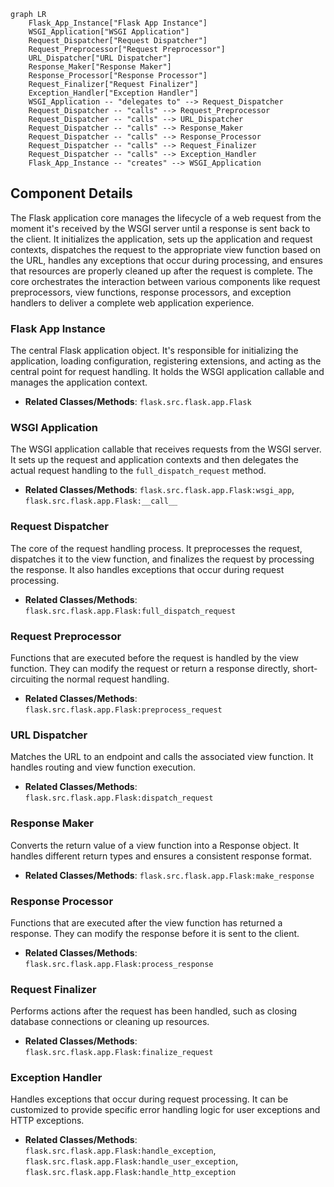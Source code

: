 ```mermaid
graph LR
    Flask_App_Instance["Flask App Instance"]
    WSGI_Application["WSGI Application"]
    Request_Dispatcher["Request Dispatcher"]
    Request_Preprocessor["Request Preprocessor"]
    URL_Dispatcher["URL Dispatcher"]
    Response_Maker["Response Maker"]
    Response_Processor["Response Processor"]
    Request_Finalizer["Request Finalizer"]
    Exception_Handler["Exception Handler"]
    WSGI_Application -- "delegates to" --> Request_Dispatcher
    Request_Dispatcher -- "calls" --> Request_Preprocessor
    Request_Dispatcher -- "calls" --> URL_Dispatcher
    Request_Dispatcher -- "calls" --> Response_Maker
    Request_Dispatcher -- "calls" --> Response_Processor
    Request_Dispatcher -- "calls" --> Request_Finalizer
    Request_Dispatcher -- "calls" --> Exception_Handler
    Flask_App_Instance -- "creates" --> WSGI_Application
```

## Component Details

The Flask application core manages the lifecycle of a web request from the moment it's received by the WSGI server until a response is sent back to the client. It initializes the application, sets up the application and request contexts, dispatches the request to the appropriate view function based on the URL, handles any exceptions that occur during processing, and ensures that resources are properly cleaned up after the request is complete. The core orchestrates the interaction between various components like request preprocessors, view functions, response processors, and exception handlers to deliver a complete web application experience.

### Flask App Instance
The central Flask application object. It's responsible for initializing the application, loading configuration, registering extensions, and acting as the central point for request handling. It holds the WSGI application callable and manages the application context.
- **Related Classes/Methods**: `flask.src.flask.app.Flask`

### WSGI Application
The WSGI application callable that receives requests from the WSGI server. It sets up the request and application contexts and then delegates the actual request handling to the `full_dispatch_request` method.
- **Related Classes/Methods**: `flask.src.flask.app.Flask:wsgi_app`, `flask.src.flask.app.Flask:__call__`

### Request Dispatcher
The core of the request handling process. It preprocesses the request, dispatches it to the view function, and finalizes the request by processing the response. It also handles exceptions that occur during request processing.
- **Related Classes/Methods**: `flask.src.flask.app.Flask:full_dispatch_request`

### Request Preprocessor
Functions that are executed before the request is handled by the view function. They can modify the request or return a response directly, short-circuiting the normal request handling.
- **Related Classes/Methods**: `flask.src.flask.app.Flask:preprocess_request`

### URL Dispatcher
Matches the URL to an endpoint and calls the associated view function. It handles routing and view function execution.
- **Related Classes/Methods**: `flask.src.flask.app.Flask:dispatch_request`

### Response Maker
Converts the return value of a view function into a Response object. It handles different return types and ensures a consistent response format.
- **Related Classes/Methods**: `flask.src.flask.app.Flask:make_response`

### Response Processor
Functions that are executed after the view function has returned a response. They can modify the response before it is sent to the client.
- **Related Classes/Methods**: `flask.src.flask.app.Flask:process_response`

### Request Finalizer
Performs actions after the request has been handled, such as closing database connections or cleaning up resources.
- **Related Classes/Methods**: `flask.src.flask.app.Flask:finalize_request`

### Exception Handler
Handles exceptions that occur during request processing. It can be customized to provide specific error handling logic for user exceptions and HTTP exceptions.
- **Related Classes/Methods**: `flask.src.flask.app.Flask:handle_exception`, `flask.src.flask.app.Flask:handle_user_exception`, `flask.src.flask.app.Flask:handle_http_exception`

